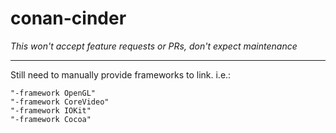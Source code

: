 # conan-cinder
_This won't accept feature requests or PRs, don't expect maintenance_
- - -
Still need to manually provide frameworks to link. i.e.:

```
"-framework OpenGL"
"-framework CoreVideo"
"-framework IOKit"
"-framework Cocoa"
```
